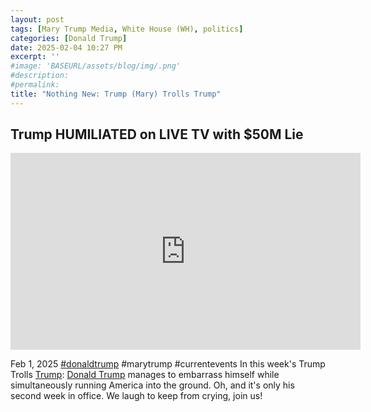 ```yaml
---
layout: post
tags: [Mary Trump Media, White House (WH), politics]
categories: [Donald Trump]
date: 2025-02-04 10:27 PM
excerpt: ''
#image: 'BASEURL/assets/blog/img/.png'
#description:
#permalink:
title: "Nothing New: Trump (Mary) Trolls Trump"
---
```



## Trump HUMILIATED on LIVE TV with $50M Lie

<iframe width="560" height="315" src="https://www.youtube.com/embed/bevu5Fr3G1I?si=QWCWFIprxhCXXIU8" title="YouTube video player" frameborder="0" allow="accelerometer; autoplay; clipboard-write; encrypted-media; gyroscope; picture-in-picture; web-share" referrerpolicy="strict-origin-when-cross-origin" allowfullscreen></iframe>

Feb 1, 2025 [#donaldtrump](https://www.whitehouse.gov/) #marytrump #currentevents
In this week's Trump Trolls [Trump](https://www.whitehouse.gov/): [Donald Trump](https://www.whitehouse.gov/) manages to embarrass himself while simultaneously running America into the ground. Oh, and it's only his second week in office. We laugh to keep from crying, join us!
